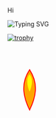 Hi    <p align="left">
  <img src="https://readme-typing-svg.herokuapp.com?font=Fira+Code&duration=3000&pause=1000&color=green&center=true&vCenter=true&width=435&lines=Hi!+I'm+Arshia+Saberi;Front-end+Developer;React+%7C+TypeScript+%7C+Redux+Expert" alt="Typing SVG" />
</p>

 
[![trophy](https://github-profile-trophy.vercel.app/?username=ArshiaSaberi&theme=onedark)](https://github.com/ryo-ma/github-profile-trophy)


<svg width="100" height="150" viewBox="0 0 100 150" xmlns="http://www.w3.org/2000/svg" fill="orange" stroke="red" stroke-width="2">
  <path d="M50 140 C65 110, 70 80, 50 50 C30 80, 35 110, 50 140 Z">
    <animate attributeName="d" dur="2s" repeatCount="indefinite"
      values="
        M50 140 C65 110, 70 80, 50 50 C30 80, 35 110, 50 140 Z;
        M50 140 C60 115, 75 85, 50 45 C25 85, 40 115, 50 140 Z;
        M50 140 C65 110, 70 80, 50 50 C30 80, 35 110, 50 140 Z
      "/>
  </path>
  <path d="M50 100 C55 90, 60 70, 50 60 C40 70, 45 90, 50 100 Z" fill="yellow" stroke="orange" stroke-width="1">
    <animate attributeName="d" dur="1.5s" repeatCount="indefinite"
      values="
        M50 100 C55 90, 60 70, 50 60 C40 70, 45 90, 50 100 Z;
        M50 100 C53 85, 62 65, 50 55 C38 65, 47 85, 50 100 Z;
        M50 100 C55 90, 60 70, 50 60 C40 70, 45 90, 50 100 Z
      "/>
  </path>
</svg>

